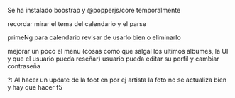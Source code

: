 Se ha instalado boostrap y @popperjs/core temporalmente

recordar mirar el tema del calendario y el parse


primeNg para calendario revisar de usarlo bien o eliminarlo


mejorar un poco el menu (cosas como que salgal los ultimos albumes, la UI y que el usuario pueda reseñar)
usuario pueda editar su perfil y cambiar contraseña





?:
Al hacer un update de la foot en por ej artista la foto no se actualiza bien y hay que hacer f5